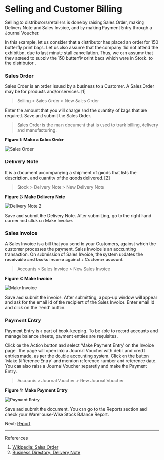 # Selling and Customer Billing

<p class="lead"> Selling to distributors/retailers is done by raising Sales Order, making  Delivery Note and Sales Invoice, and by making Payment Entry through a Journal Voucher.</p>

In this example, let us consider that a distributor has placed an order for 150 butterfly print bags. Let us also assume that the company did not attend the exhibition, due to last minute stall cancellation. Thus, we can assume that they agreed to supply the 150 butterfly print bags which were in Stock, to the distributor .

### Sales Order

Sales Order is an order issued by a business to a Customer. A Sales Order may be for products and/or services. [1]

> Selling > Sales Order > New Sales Order

Enter the amount that you will charge and the quantity of bags that are required. Save and submit the Sales Order.

> Sales Order is the main document that is used to track billing, delivery and manufacturing.

__Figure 1: Make a Sales Order__

![Sales Order](/assets/erpnext_org/images/erpnext/m-t-s-sales-order.png)


### Delivery Note

It is a document accompanying a shipment of goods that lists the description, and quantity of the goods delivered. [2]

> Stock > Delivery Note > New Delivery Note

__Figure 2: Make Delivery Note__

![Delivery Note 2](/assets/erpnext_org/images/erpnext/m-t-s-delivery-note.png)

Save and submit the Delivery Note. After submitting, go to the right hand corner and click on Make Invoice.

### Sales Invoice

A Sales Invoice is a bill that you send to your Customers, against which the customer processes the payment. Sales Invoice is an accounting transaction. On submission of Sales Invoice,  the system updates the receivable and books income against a Customer account.

> Accounts > Sales Invoice > New Sales Invoice

__Figure 3: Make Invoice__

![Make Invoice](/assets/erpnext_org/images/erpnext/m-t-s-sales-invoice.png)

Save and submit the invoice. After submitting, a pop-up window will appear and ask for the email id of the recipient of the Sales Invoice. Enter email Id and click on the ‘send’ button.

### Payment Entry

Payment Entry is a part of book-keeping. To be able to record accounts and manage balance sheets, payment entries are requisites.

Click on the Action button and select ‘Make Payment Entry’ on the Invoice page. The page will open into a Journal Voucher with debit and credit entries made, as per the double accounting system. Click on the button ‘Make Difference Entry’ and mention reference number and reference date. You can also raise a Journal Voucher separetly and make the Payment Entry.

> Accounts > Journal Voucher > New Journal Voucher

__Figure 4: Make Payment Entry__

![Payment Entry](/assets/erpnext_org/images/erpnext/m-t-s-payment-entry.png)

Save and submit the document. You can go to the Reports section and check your Warehouse-Wise Stock Balance Report.


Next: [Report](/apps/erpnext/guide-books/make-to-stock/reports)


---
References

1. [Wikipedia: Sales Order](http://en.wikipedia.org/wiki/Sales_order)
2. [Business Directory: Delivery Note](http://www.businessdictionary.com/definition/delivery-note.html)